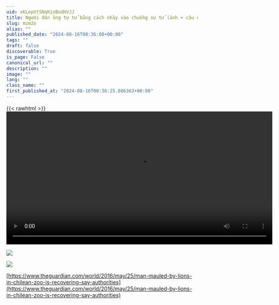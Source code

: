 ```yaml
---
uid: vKLepVtSNqKioBudHVJJ
title: Người đàn ông tự tử bằng cách nhảy vào chuồng sư tử (ảnh + câu chuyện trong bài đăng)
slug: mzm2o
alias: ""
published_date: "2024-08-16T00:36:00+00:00"
tags: ""
draft: false
discoverable: True
is_page: False
canonical_url: ""
description: ""
image: ""
lang: ""
class_name: ""
first_published_at: "2024-08-16T00:36:25.886363+00:00"
---
```


{{< rawhtml >}}
<video width="700" height="350" controls="">
<source src="https://pomf2.lain.la/f/vk1va8f.mp4" type="video/mp4">
{{< /rawhtml >}}
Your browser does not support HTML video.
</video>

![](https://pomf2.lain.la/f/i7e4gzwl.webp)

![](https://pomf2.lain.la/f/njlx0bv.webp)

[https://www.theguardian.com/world/2016/may/25/man-mauled-by-lions-in-chilean-zoo-is-recovering-say-authorities](https://www.theguardian.com/world/2016/may/25/man-mauled-by-lions-in-chilean-zoo-is-recovering-say-authorities)